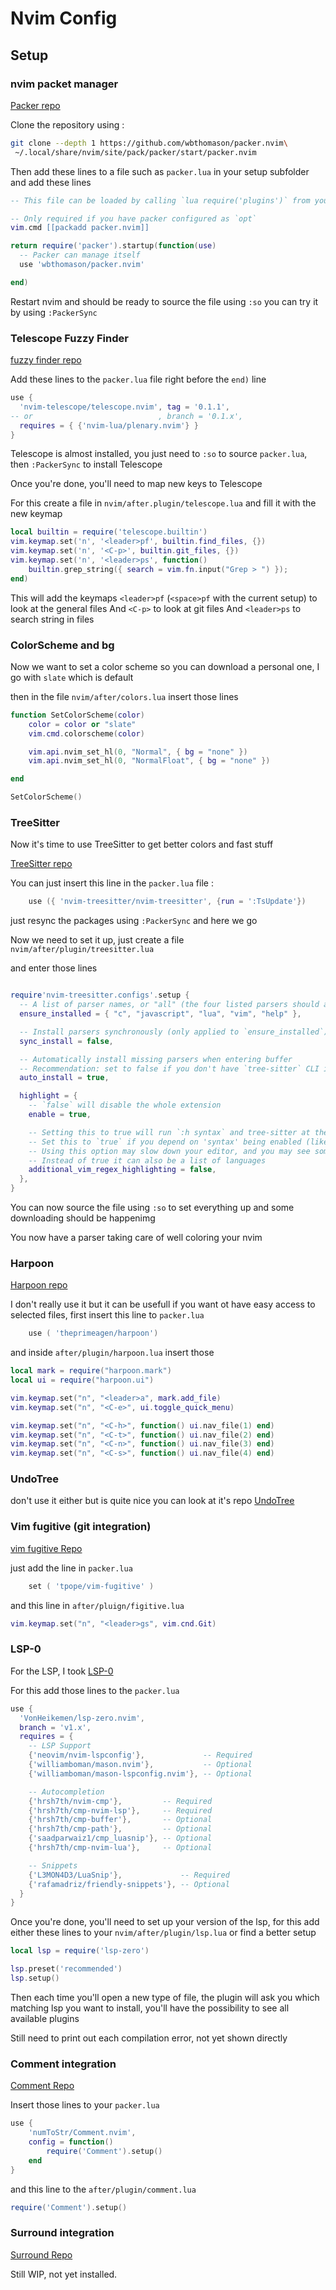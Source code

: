 # Nvim Config

## Setup

### nvim packet manager 

[Packer repo](https://github.com/wbthomason/packer.nvim)

Clone the repository using :
```sh
git clone --depth 1 https://github.com/wbthomason/packer.nvim\
 ~/.local/share/nvim/site/pack/packer/start/packer.nvim
```

Then add these lines to a file such as `packer.lua` in your setup subfolder and add these lines

```lua
-- This file can be loaded by calling `lua require('plugins')` from your init.vim

-- Only required if you have packer configured as `opt`
vim.cmd [[packadd packer.nvim]]

return require('packer').startup(function(use)
  -- Packer can manage itself
  use 'wbthomason/packer.nvim'

end)
```

Restart nvim and should be ready to source the file using `:so`
you can try it by using `:PackerSync`

### Telescope Fuzzy Finder

[fuzzy finder repo](https://github.com/nvim-telescope/telescope.nvim)

Add these lines to the `packer.lua` file right before the `end)` line 
 
```lua
use {
  'nvim-telescope/telescope.nvim', tag = '0.1.1',
-- or                            , branch = '0.1.x',
  requires = { {'nvim-lua/plenary.nvim'} }
}
```
Telescope is almost installed, you just need to `:so` to source `packer.lua`, then `:PackerSync` to install Telescope

Once you're done, you'll need to map new keys to Telescope

For this create a file in `nvim/after.plugin/telescope.lua` and fill it with the new keymap
```lua
local builtin = require('telescope.builtin')
vim.keymap.set('n', '<leader>pf', builtin.find_files, {})
vim.keymap.set('n', '<C-p>', builtin.git_files, {})
vim.keymap.set('n', '<leader>ps', function()
	builtin.grep_string({ search = vim.fn.input("Grep > ") });
end)
```
This will add the keymaps `<leader>pf` (`<space>pf` with the current setup) to look at the general files
And `<C-p>` to look at git files
And `<leader>ps` to search string in files

### ColorScheme and bg

Now we want to set a color scheme so you can download a personal one, I go with `slate` which is default

then in the file `nvim/after/colors.lua` insert those lines

```lua
function SetColorScheme(color)
	color = color or "slate"
	vim.cmd.colorscheme(color)

	vim.api.nvim_set_hl(0, "Normal", { bg = "none" })
	vim.api.nvim_set_hl(0, "NormalFloat", { bg = "none" })

end

SetColorScheme()
```

### TreeSitter

Now it's time to use TreeSitter to get better colors and fast stuff

[TreeSitter repo](https://github.com/nvim-treesitter/nvim-treesitter)

You can just insert this line in the `packer.lua` file :
```lua
	use ({ 'nvim-treesitter/nvim-treesitter', {run = ':TsUpdate'})
```

just resync the packages using `:PackerSync` and here we go

Now we need to set it up, just create a file `nvim/after/plugin/treesitter.lua`

and enter those lines 
```lua

require'nvim-treesitter.configs'.setup {
  -- A list of parser names, or "all" (the four listed parsers should always be installed)
  ensure_installed = { "c", "javascript", "lua", "vim", "help" },

  -- Install parsers synchronously (only applied to `ensure_installed`)
  sync_install = false,

  -- Automatically install missing parsers when entering buffer
  -- Recommendation: set to false if you don't have `tree-sitter` CLI installed locally
  auto_install = true,

  highlight = {
    -- `false` will disable the whole extension
    enable = true,

    -- Setting this to true will run `:h syntax` and tree-sitter at the same time.
    -- Set this to `true` if you depend on 'syntax' being enabled (like for indentation).
    -- Using this option may slow down your editor, and you may see some duplicate highlights.
    -- Instead of true it can also be a list of languages
    additional_vim_regex_highlighting = false,
  },
}
```

You can now source the file using `:so` to set everything up and some downloading should be happenimg

You now have a parser taking care of well coloring your nvim

### Harpoon
[Harpoon repo](https://github.com/ThePrimeagen/harpoon)

I don't really use it but it can be usefull if you want ot have easy access to selected files, first insert this line to `packer.lua`

```lua
	use ( 'theprimeagen/harpoon')
```
and inside `after/plugin/harpoon.lua` insert those

```lua
local mark = require("harpoon.mark")
local ui = require("harpoon.ui")

vim.keymap.set("n", "<leader>a", mark.add_file)
vim.keymap.set("n", "<C-e>", ui.toggle_quick_menu)

vim.keymap.set("n", "<C-h>", function() ui.nav_file(1) end)
vim.keymap.set("n", "<C-t>", function() ui.nav_file(2) end)
vim.keymap.set("n", "<C-n>", function() ui.nav_file(3) end)
vim.keymap.set("n", "<C-s>", function() ui.nav_file(4) end)
```

### UndoTree

don't use it either but is quite nice you can look at it's repo [UndoTree](https://github.com/mbbill/undotree)

### Vim fugitive (git integration)

[vim fugitive Repo](https://github.com/tpope/vim-fugitive)

just add the line in `packer.lua`

```lua
	set ( 'tpope/vim-fugitive' )
```

and this line in `after/pluign/figitive.lua`

```lua
vim.keymap.set("n", "<leader>gs", vim.cnd.Git)
```

### LSP-0

For the LSP, I took [LSP-0](https://github.com/VonHeikemen/lsp-zero.nvim)

For this add those lines to the `packer.lua`

```lua
use {
  'VonHeikemen/lsp-zero.nvim',
  branch = 'v1.x',
  requires = {
    -- LSP Support
    {'neovim/nvim-lspconfig'},             -- Required
    {'williamboman/mason.nvim'},           -- Optional
    {'williamboman/mason-lspconfig.nvim'}, -- Optional

    -- Autocompletion
    {'hrsh7th/nvim-cmp'},         -- Required
    {'hrsh7th/cmp-nvim-lsp'},     -- Required
    {'hrsh7th/cmp-buffer'},       -- Optional
    {'hrsh7th/cmp-path'},         -- Optional
    {'saadparwaiz1/cmp_luasnip'}, -- Optional
    {'hrsh7th/cmp-nvim-lua'},     -- Optional

    -- Snippets
    {'L3MON4D3/LuaSnip'},             -- Required
    {'rafamadriz/friendly-snippets'}, -- Optional
  }
}
```

Once you're done, you'll need to set up your version of the lsp, 
for this add either these lines to your `nvim/after/plugin/lsp.lua` or find a better setup

```lua
local lsp = require('lsp-zero')

lsp.preset('recommended')
lsp.setup()
```
Then each time you'll open a new type of file, the plugin will ask you which matching lsp you want to install, you'll have the possibility to see all available plugins 


Still need to print out each compilation error, not yet shown directly


### Comment integration

[Comment Repo](https://github.com/numToStr/Comment.nvim)

Insert those lines to your `packer.lua` 

```lua
use {
    'numToStr/Comment.nvim',
    config = function()
        require('Comment').setup()
    end
}
```

and this line to the `after/plugin/comment.lua`

```lua
require('Comment').setup()
```

### Surround integration

[Surround Repo](https://github.com/kylechui/nvim-surround)

Still WIP, not yet installed.

